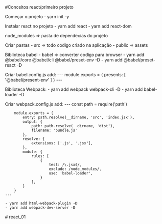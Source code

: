 #Conceitos react/primeiro projeto

Começar o projeto
    - yarn init -y

Instalar react no projeto 
    - yarn add react
    - yarn add react-dom

node_modules => pasta de dependecias do projeto

Criar pastas 
    - src => todo codigo criado na aplicação
    - public => assets
    
Biblioteca babel
    - babel => converter codigo para browser
    - yarn add @babel/core @babel/cli @babel/preset-env -D
    - yarn add @babel/preset-react -D

Criar babel.config.js add:
    ---
        module.exports = {
            presents: [
                '@babel/present-env'
            ]
        }
    ---

Biblioteca Webpack: 
    - yarn add webpack webpack-cli -D
    - yarn add babel-loader -D

Criar webpack.config.js add: 
    ---
        const path = require('path')

        module.exports = {
            entry: path.resolve(__dirname, 'src', 'index.jsx'),
            output: {
                path: path.resolve(__dirname, 'dist'),
                filename: 'bundle.js'
            },
            resolve: {
                extensions: ['.js', '.jsx'],
            },
            module: {
                rules: [
                    {
                        test: /\.jsx$/,
                        exclude: /node_modules/,
                        use: 'babel-loader',
                    }
                ],
            }
        }
    ---

    - yarn add html-webpack-plugin -D
    - yarn add webpack-dev-server -D
#   r e a c t _ 0 1  
 